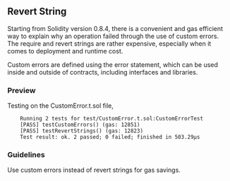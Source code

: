 ## Revert String

Starting from Solidity version 0.8.4, there is a convenient and gas efficient way to explain why an operation failed through the use of custom errors. The require and revert strings are rather expensive, especially when it comes to deployment and runtime cost.

Custom errors are defined using the error statement, which can be used inside and outside of contracts, including interfaces and libraries.

### Preview

Testing on the CustomError.t.sol file,

        Running 2 tests for test/CustomError.t.sol:CustomErrorTest
        [PASS] testCustomErrors() (gas: 12851)
        [PASS] testRevertStrings() (gas: 12823)
        Test result: ok. 2 passed; 0 failed; finished in 503.29µs

### Guidelines

Use custom errors instead of revert strings for gas savings.
